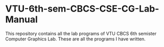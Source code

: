# VTU-6th-sem-CBCS-CSE-CG-Lab-Manual
This repository contains all the lab programs of VTU CBCS 6th semister Computer Graphics Lab. These are all the programs I have written.
